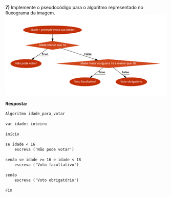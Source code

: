 **7)** Implemente o pseudocódigo para o algoritmo representado no fluxograma da imagem.
![Uma imagem](assets/image.png)

**Resposta:**
```
Algoritmo idade_para_votar

var idade: inteiro

início

se idade < 16
    escreva ('Não pode votar')

senão se idade >= 16 e idade < 18
    escreva ('Voto facultativo')

senão 
    escreva ('Voto obrigatório')

Fim

```